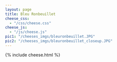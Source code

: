 ```yaml
---
layout: page
title: Bleu Ronbeuillet
cheese_css:
  - "/css/cheese.css"
cheese_js:
  - "/js/cheese.js"
pic1: "/cheeses_imgs/bleuronbeuillet.JPG"
pic2: "/cheeses_imgs/bleuronbeuillet_closeup.JPG"
---
```

{% include cheese.html  %}
